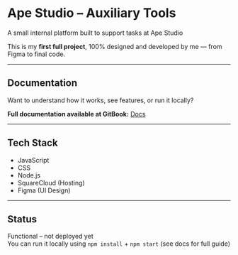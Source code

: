 # Ape Studio – Auxiliary Tools

A small internal platform built to support tasks at Ape Studio

This is my **first full project**, 100% designed and developed by me — from Figma to final code.

---

## Documentation

Want to understand how it works, see features, or run it locally?

**Full documentation available at GitBook:**  [Docs](https://joaos-organization-55.gitbook.io/ape-tools)

---

## Tech Stack

- JavaScript  
- CSS  
- Node.js  
- SquareCloud (Hosting)  
- Figma (UI Design)  

---

## Status

Functional – not deployed yet  
You can run it locally using `npm install` + `npm start` (see docs for full guide)
